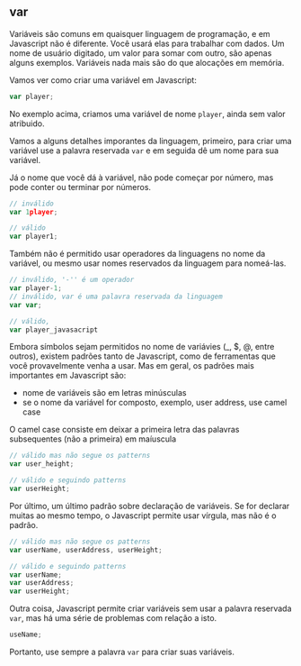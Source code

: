 ## var

Variáveis são comuns em quaisquer linguagem de programação, e em Javascript não é diferente. Você usará elas para trabalhar com dados. Um nome de usuário digitado, um valor para somar com outro, são apenas alguns exemplos. Variáveis nada mais são do que alocações em memória.

Vamos ver como criar uma variável em Javascript:

```js
var player;
```

No exemplo acima, criamos uma variável de nome `player`, ainda sem valor atribuido.

Vamos a alguns detalhes imporantes da linguagem, primeiro, para criar uma variável use a palavra reservada `var` e em seguida dê um nome para sua variável.

Já o nome que você dá à variável, não pode começar por número, mas pode conter ou terminar por números.

```js
// inválido
var 1player;
```

```js
// válido
var player1;
```

Também não é permitido usar operadores da linguagens no nome da variável, ou mesmo usar nomes reservados da linguagem para nomeá-las.

```js
// inválido, '-'' é um operador
var player-1;
// inválido, var é uma palavra reservada da linguagem
var var;
```

```js
// válido, 
var player_javasacript
```

Embora símbolos sejam permitidos no nome de variávies (_, $, @, entre outros), existem padrões tanto de Javascript, como de ferramentas que você provavelmente venha a usar. Mas em geral, os padrões mais importantes em Javascript são:

- nome de variáveis são em letras minúsculas
- se o nome da variável for composto, exemplo, user address, use camel case

O camel case consiste em deixar a primeira letra das palavras subsequentes (não a primeira) em maíuscula

```js
// válido mas não segue os patterns
var user_height;
```

```js
// válido e seguindo patterns
var userHeight;
```

Por último, um último padrão sobre declaração de variáveis. Se for declarar muitas ao mesmo tempo, o Javascript permite usar vírgula, mas não é o padrão.

```js
// válido mas não segue os patterns
var userName, userAddress, userHeight;
```

```js
// válido e seguindo patterns
var userName;
var userAddress;
var userHeight;
```

Outra coisa, Javascript permite criar variáveis sem usar a palavra reservada `var`, mas há uma série de problemas com relação a isto.

```js
useName;
```

Portanto, use sempre a palavra `var` para criar suas variáveis.